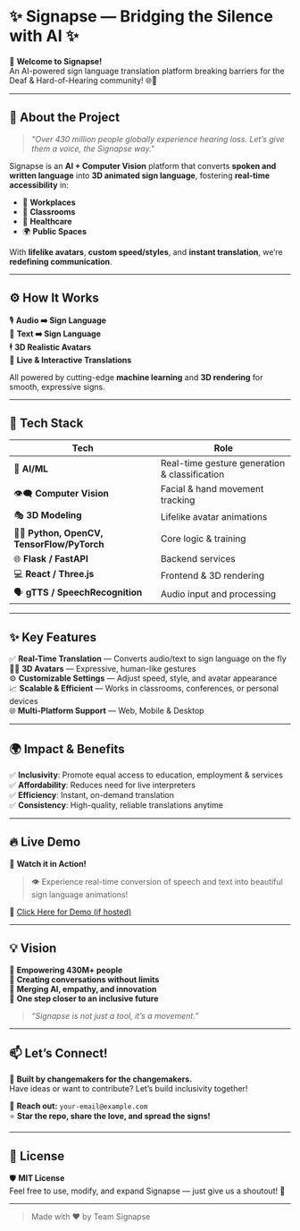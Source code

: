 # ✨ Signapse — Bridging the Silence with AI ✨  

🚀 **Welcome to Signapse!**  
An AI-powered sign language translation platform breaking barriers for the Deaf & Hard-of-Hearing community! 🌐🤝  

---

## 📖 About the Project  

> _"Over 430 million people globally experience hearing loss. Let’s give them a voice, the Signapse way."_  

Signapse is an **AI + Computer Vision** platform that converts **spoken and written language** into **3D animated sign language**, fostering **real-time accessibility** in:  

- 🏢 **Workplaces**  
- 🏫 **Classrooms**  
- 🏥 **Healthcare**  
- 🌍 **Public Spaces**  

With **lifelike avatars**, **custom speed/styles**, and **instant translation**, we’re **redefining communication**.  

---

## ⚙️ How It Works  

🎙️ **Audio ➡️ Sign Language**  
📝 **Text ➡️ Sign Language**  
🕴️ **3D Realistic Avatars**  
💬 **Live & Interactive Translations**  

All powered by cutting-edge **machine learning** and **3D rendering** for smooth, expressive signs.  

---

## 🧠 Tech Stack  

| Tech                   | Role                                       |
|------------------------|-------------------------------------------|
| 🧠 **AI/ML**           | Real-time gesture generation & classification |
| 👁️‍🗨️ **Computer Vision** | Facial & hand movement tracking |
| 🎭 **3D Modeling**      | Lifelike avatar animations |
| 👨‍💻 **Python, OpenCV, TensorFlow/PyTorch** | Core logic & training |
| 🌐 **Flask / FastAPI**  | Backend services |
| 💻 **React / Three.js** | Frontend & 3D rendering |
| 🗣️ **gTTS / SpeechRecognition** | Audio input and processing |

---

## ✨ Key Features  

✅ **Real-Time Translation** — Converts audio/text to sign language on the fly  
🧍‍♀️ **3D Avatars** — Expressive, human-like gestures  
⚙️ **Customizable Settings** — Adjust speed, style, and avatar appearance  
📈 **Scalable & Efficient** — Works in classrooms, conferences, or personal devices  
🌐 **Multi-Platform Support** — Web, Mobile & Desktop  

---

## 🌍 Impact & Benefits  

✅ **Inclusivity**: Promote equal access to education, employment & services  
✅ **Affordability**: Reduces need for live interpreters  
✅ **Efficiency**: Instant, on-demand translation  
✅ **Consistency**: High-quality, reliable translations anytime  

---

## 🔥 Live Demo  

🎥 **Watch it in Action!**  
> 👁️ Experience real-time conversion of speech and text into beautiful sign language animations!  

🌟 [Click Here for Demo (if hosted)](https://your-demo-link.com)  

---

## 💡 Vision  

🔮 **Empowering 430M+ people**  
💬 **Creating conversations without limits**  
🧩 **Merging AI, empathy, and innovation**  
🚀 **One step closer to an inclusive future**  

> _“Signapse is not just a tool, it’s a movement.”_  

---

## 📫 Let’s Connect!  

🤖 **Built by changemakers for the changemakers.**  
Have ideas or want to contribute? Let’s build inclusivity together!  

📩 **Reach out:** `your-email@example.com`  
⭐ **Star the repo, share the love, and spread the signs!**  

---

## 📝 License  

🛡️ **MIT License**  
Feel free to use, modify, and expand Signapse — just give us a shoutout! 🙌  

---

> Made with ❤️ by Team Signapse  


 

